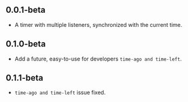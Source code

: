 ## 0.0.1-beta

* A timer with multiple listeners, synchronized with the current time.

## 0.1.0-beta

* Add a future, easy-to-use for developers `time-ago and time-left`.

## 0.1.1-beta

* `time-ago and time-left` issue fixed.

